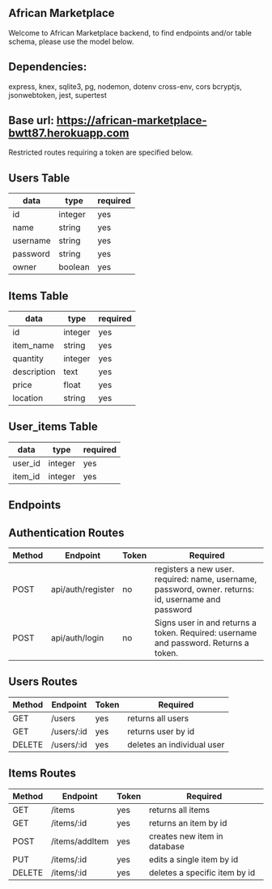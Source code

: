 ## African Marketplace 

Welcome to African Marketplace backend, to find endpoints and/or table schema, please use the model below.

## Dependencies:
express, knex, sqlite3, pg, nodemon, dotenv cross-env, cors
bcryptjs, jsonwebtoken, jest, supertest

## Base url: https://african-marketplace-bwtt87.herokuapp.com

Restricted routes requiring a token are specified below.


## Users Table

| data     | type    | required | 
|----------|---------|----------|
| id       | integer | yes      | 
| name     | string  | yes      | 
| username | string  | yes      |  
| password | string  | yes      |
| owner    | boolean | yes      |


## Items Table

| data        | type       | required    | 
|-------------|------------|-------------|
| id          | integer    | yes         | 
| item_name   | string     | yes         | 
| quantity    | integer    | yes         | 
| description | text       | yes         | 
| price       | float      | yes         | 
| location    | string     | yes         | 


## User_items Table 

| data        | type       | required    | 
|-------------|------------|-------------|
| user_id     | integer    | yes         | 
| item_id     | integer    | yes         | 



## Endpoints

## Authentication Routes


| Method | Endpoint          | Token | Required                                                                                            |   
|--------|-------------------|-------|-----------------------------------------------------------------------------------------------------|
| POST   | api/auth/register | no    | registers a new user. required: name, username, password, owner. returns: id, username and password |   
| POST   | api/auth/login    | no    | Signs user in and returns a token. Required: username and password. Returns a token.                |   



## Users Routes

| Method | Endpoint   | Token | Required                   |  
|--------|------------|-------|----------------------------|
| GET    | /users     | yes   | returns all users          |   
| GET    | /users/:id | yes   | returns user by id         |   
| DELETE | /users/:id | yes   | deletes an individual user |  


## Items Routes

| Method | Endpoint         | Token | Required                        |   
|--------|------------------|-------|---------------------------------|
| GET    | /items           | yes   | returns all items               |   
| GET    | /items/:id       | yes   | returns an item by id           |      
| POST   | /items/addItem   | yes   | creates new item in database    |   
| PUT    | /items/:id       | yes   | edits a single item by id       |   
| DELETE | /items/:id       | yes   | deletes a specific item by id   |   

